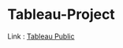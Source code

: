 # Tableau-Project

Link : [Tableau Public](https://public.tableau.com/app/profile/nakorn.tungprapaporn/vizzes)
